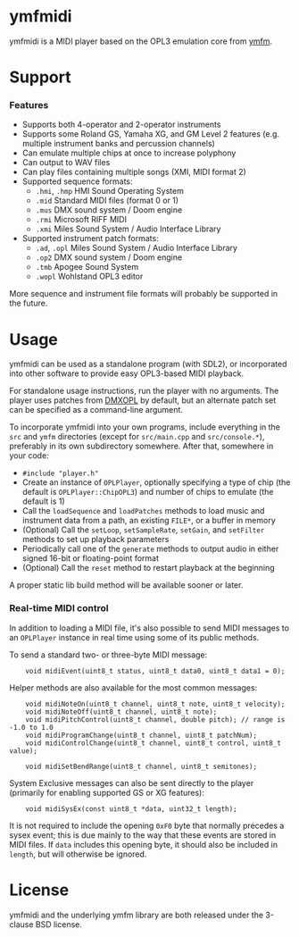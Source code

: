 # ymfmidi

ymfmidi is a MIDI player based on the OPL3 emulation core from [ymfm](https://github.com/aaronsgiles/ymfm).

# Support

### Features

* Supports both 4-operator and 2-operator instruments
* Supports some Roland GS, Yamaha XG, and GM Level 2 features (e.g. multiple instrument banks and percussion channels)
* Can emulate multiple chips at once to increase polyphony
* Can output to WAV files
* Can play files containing multiple songs (XMI, MIDI format 2)
* Supported sequence formats:
    * `.hmi`, `.hmp` HMI Sound Operating System
    * `.mid` Standard MIDI files (format 0 or 1)
    * `.mus` DMX sound system / Doom engine
    * `.rmi` Microsoft RIFF MIDI
    * `.xmi` Miles Sound System / Audio Interface Library
* Supported instrument patch formats:
    * `.ad`, `.opl` Miles Sound System / Audio Interface Library
    * `.op2` DMX sound system / Doom engine
    * `.tmb` Apogee Sound System
    * `.wopl` Wohlstand OPL3 editor

More sequence and instrument file formats will probably be supported in the future.


# Usage

ymfmidi can be used as a standalone program (with SDL2), or incorporated into other software to provide easy OPL3-based MIDI playback.

For standalone usage instructions, run the player with no arguments. The player uses patches from [DMXOPL](https://github.com/sneakernets/DMXOPL) by default, but an alternate patch set can be specified as a command-line argument.

To incorporate ymfmidi into your own programs, include everything in the `src` and `ymfm` directories (except for `src/main.cpp` and `src/console.*`), preferably in its own subdirectory somewhere. After that, somewhere in your code:
* `#include "player.h"`
* Create an instance of `OPLPlayer`, optionally specifying a type of chip (the default is `OPLPlayer::ChipOPL3`) and number of chips to emulate (the default is 1)
* Call the `loadSequence` and `loadPatches` methods to load music and instrument data from a path, an existing `FILE*`, or a buffer in memory
* (Optional) Call the `setLoop`, `setSampleRate`, `setGain`, and `setFilter` methods to set up playback parameters
* Periodically call one of the `generate` methods to output audio in either signed 16-bit or floating-point format
* (Optional) Call the `reset` method to restart playback at the beginning

A proper static lib build method will be available sooner or later.

### Real-time MIDI control

In addition to loading a MIDI file, it's also possible to send MIDI messages to an `OPLPlayer` instance in real time using some of its public methods.

To send a standard two- or three-byte MIDI message:

```
	void midiEvent(uint8_t status, uint8_t data0, uint8_t data1 = 0);
```

Helper methods are also available for the most common messages:

```
	void midiNoteOn(uint8_t channel, uint8_t note, uint8_t velocity);
	void midiNoteOff(uint8_t channel, uint8_t note);
	void midiPitchControl(uint8_t channel, double pitch); // range is -1.0 to 1.0
	void midiProgramChange(uint8_t channel, uint8_t patchNum);
	void midiControlChange(uint8_t channel, uint8_t control, uint8_t value);
	
	void midiSetBendRange(uint8_t channel, uint8_t semitones);
```

System Exclusive messages can also be sent directly to the player (primarily for enabling supported GS or XG features):

```
	void midiSysEx(const uint8_t *data, uint32_t length);
```

It is not required to include the opening `0xF0` byte that normally precedes a sysex event; this is due mainly to the way that these events are stored in MIDI files. If `data` includes this opening byte, it should also be included in `length`, but will otherwise be ignored.

# License

ymfmidi and the underlying ymfm library are both released under the 3-clause BSD license.

